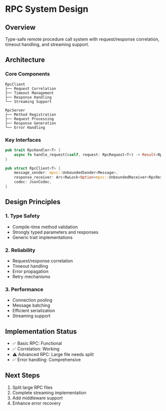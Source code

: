 # RPC System Design

## Overview

Type-safe remote procedure call system with request/response correlation, timeout handling, and streaming support.

## Architecture

### Core Components

```
RpcClient
├── Request Correlation
├── Timeout Management
├── Response Handling
└── Streaming Support

RpcServer
├── Method Registration
├── Request Processing
├── Response Generation
└── Error Handling
```

### Key Interfaces

```rust
pub trait RpcHandler<T> {
    async fn handle_request(&self, request: RpcRequest<T>) -> Result<RpcResponse<T>, RpcError>;
}

pub struct RpcClient<T> {
    message_sender: mpsc::UnboundedSender<Message>,
    response_receiver: Arc<RwLock<Option<mpsc::UnboundedReceiver<RpcResponse<T>>>>>,
    codec: JsonCodec,
}
```

## Design Principles

### 1. Type Safety

- Compile-time method validation
- Strongly typed parameters and responses
- Generic trait implementations

### 2. Reliability

- Request/response correlation
- Timeout handling
- Error propagation
- Retry mechanisms

### 3. Performance

- Connection pooling
- Message batching
- Efficient serialization
- Streaming support

## Implementation Status

- ✅ Basic RPC: Functional
- ✅ Correlation: Working
- ⚠️ Advanced RPC: Large file needs split
- ✅ Error handling: Comprehensive

## Next Steps

1. Split large RPC files
2. Complete streaming implementation
3. Add middleware support
4. Enhance error recovery
